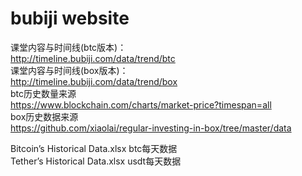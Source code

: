 # bubiji website
 

课堂内容与时间线(btc版本)：    
http://timeline.bubiji.com/data/trend/btc  
课堂内容与时间线(box版本)：    
http://timeline.bubiji.com/data/trend/box   
btc历史数量来源  
https://www.blockchain.com/charts/market-price?timespan=all  
box历史数据来源  
https://github.com/xiaolai/regular-investing-in-box/tree/master/data  

Bitcoin’s Historical Data.xlsx  btc每天数据  
Tether’s Historical Data.xlsx    usdt每天数据  